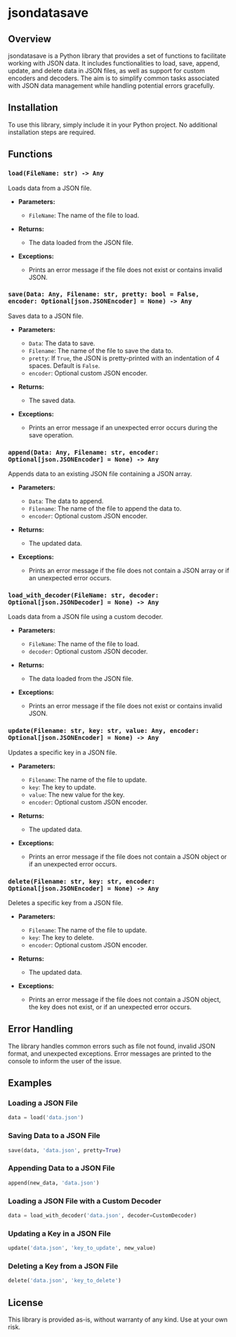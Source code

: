 # jsondatasave

## Overview

jsondatasave is a Python library that provides a set of functions to facilitate working with JSON data. It includes functionalities to load, save, append, update, and delete data in JSON files, as well as support for custom encoders and decoders. The aim is to simplify common tasks associated with JSON data management while handling potential errors gracefully.

## Installation

To use this library, simply include it in your Python project. No additional installation steps are required.

## Functions

### `load(FileName: str) -> Any`

Loads data from a JSON file.

- **Parameters:**
  - `FileName`: The name of the file to load.
  
- **Returns:**
  - The data loaded from the JSON file.
  
- **Exceptions:**
  - Prints an error message if the file does not exist or contains invalid JSON.

### `save(Data: Any, Filename: str, pretty: bool = False, encoder: Optional[json.JSONEncoder] = None) -> Any`

Saves data to a JSON file.

- **Parameters:**
  - `Data`: The data to save.
  - `Filename`: The name of the file to save the data to.
  - `pretty`: If `True`, the JSON is pretty-printed with an indentation of 4 spaces. Default is `False`.
  - `encoder`: Optional custom JSON encoder.
  
- **Returns:**
  - The saved data.
  
- **Exceptions:**
  - Prints an error message if an unexpected error occurs during the save operation.

### `append(Data: Any, Filename: str, encoder: Optional[json.JSONEncoder] = None) -> Any`

Appends data to an existing JSON file containing a JSON array.

- **Parameters:**
  - `Data`: The data to append.
  - `Filename`: The name of the file to append the data to.
  - `encoder`: Optional custom JSON encoder.
  
- **Returns:**
  - The updated data.
  
- **Exceptions:**
  - Prints an error message if the file does not contain a JSON array or if an unexpected error occurs.

### `load_with_decoder(FileName: str, decoder: Optional[json.JSONDecoder] = None) -> Any`

Loads data from a JSON file using a custom decoder.

- **Parameters:**
  - `FileName`: The name of the file to load.
  - `decoder`: Optional custom JSON decoder.
  
- **Returns:**
  - The data loaded from the JSON file.
  
- **Exceptions:**
  - Prints an error message if the file does not exist or contains invalid JSON.

### `update(Filename: str, key: str, value: Any, encoder: Optional[json.JSONEncoder] = None) -> Any`

Updates a specific key in a JSON file.

- **Parameters:**
  - `Filename`: The name of the file to update.
  - `key`: The key to update.
  - `value`: The new value for the key.
  - `encoder`: Optional custom JSON encoder.
  
- **Returns:**
  - The updated data.
  
- **Exceptions:**
  - Prints an error message if the file does not contain a JSON object or if an unexpected error occurs.

### `delete(Filename: str, key: str, encoder: Optional[json.JSONEncoder] = None) -> Any`

Deletes a specific key from a JSON file.

- **Parameters:**
  - `Filename`: The name of the file to update.
  - `key`: The key to delete.
  - `encoder`: Optional custom JSON encoder.
  
- **Returns:**
  - The updated data.
  
- **Exceptions:**
  - Prints an error message if the file does not contain a JSON object, the key does not exist, or if an unexpected error occurs.

## Error Handling

The library handles common errors such as file not found, invalid JSON format, and unexpected exceptions. Error messages are printed to the console to inform the user of the issue.

## Examples

### Loading a JSON File

```python
data = load('data.json')
```

### Saving Data to a JSON File

```python
save(data, 'data.json', pretty=True)
```

### Appending Data to a JSON File

```python
append(new_data, 'data.json')
```

### Loading a JSON File with a Custom Decoder

```python
data = load_with_decoder('data.json', decoder=CustomDecoder)
```

### Updating a Key in a JSON File

```python
update('data.json', 'key_to_update', new_value)
```

### Deleting a Key from a JSON File

```python
delete('data.json', 'key_to_delete')
```

## License

This library is provided as-is, without warranty of any kind. Use at your own risk.